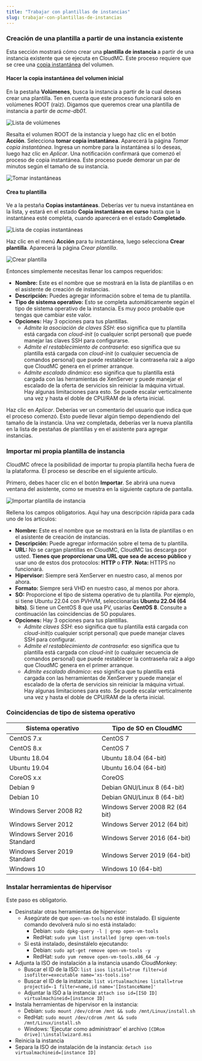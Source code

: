 ```yaml
---
title: "Trabajar con plantillas de instancias"
slug: trabajar-con-plantillas-de-instancias
---
```



### Creación de una plantilla a partir de una instancia existente

Esta sección mostrará cómo crear una **plantilla de instancia** a partir de una instancia existente que se ejecuta en CloudMC. Este proceso requiere que se cree una [copia instantánea](working-with-snapshots.md) del volumen.

#### Hacer la copia instantánea del volumen inicial

En la pestaña **Volúmenes**, busca la instancia a partir de la cual deseas crear una plantilla. Ten en cuenta que este proceso funcionará solo en volúmenes ROOT (raíz). Digamos que queremos crear una plantilla de instancia a partir de *acme-db01*.

![Lista de volúmenes](/assets/working-with-instance-templates-en-1.png)

Resalta el volumen ROOT de la instancia y luego haz clic en el botón **Acción**. Selecciona **tomar copia instantánea**. Aparecerá la página *Tomar copia instantánea*. Ingresa un nombre para la instantánea si lo deseas, luego haz clic en *Aplicar*. Una notificación confirmará que comenzó el proceso de copia instantánea. Este proceso puede demorar un par de minutos según el tamaño de su instancia.

![Tomar instantáneas](/assets/working-with-instance-templates-en-2.png)

#### Crea tu plantilla

Ve a la pestaña **Copias instantáneas**. Deberías ver tu nueva instantánea en la lista, y estará en el estado **Copia instantánea en curso** hasta que la instantánea esté completa, cuando aparecerá en el estado **Completado**.

![Lista de copias instantáneas](/assets/working-with-instance-templates-en-4.png)

Haz clic en el menú **Acción** para tu instantánea, luego selecciona **Crear plantilla**. Aparecerá la página *Crear plantilla*.

![Crear plantilla](/assets/working-with-instance-templates-en-5.png)

Entonces simplemente necesitas llenar los campos requeridos:

- **Nombre:** Este es el nombre que se mostrará en la lista de plantillas o en el asistente de creación de instancias.
- **Descripción:** Puedes agregar información sobre el tema de tu plantilla.
- **Tipo de sistema operativo:** Esto se completa automáticamente según el tipo de sistema operativo de la instancia. Es muy poco probable que tengas que cambiar este valor.
- **Opciones:** Hay 3 opciones para tus plantillas.
    - *Admite la asociación de claves SSH*: eso significa que tu plantilla está cargada con *cloud-init* (o cualquier script personal) que puede manejar las claves SSH para configurarse.
    - *Admite el restablecimiento de contraseña*: eso significa que su plantilla está cargada con *cloud-init* (o cualquier secuencia de comandos personal) que puede restablecer la contraseña raíz a algo que CloudMC genera en el primer arranque.
    - *Admite escalado dinámico*: eso significa que tu plantilla está cargada con las herramientas de XenServer y puede manejar el escalado de la oferta de servicios sin reiniciar la máquina virtual. Hay algunas limitaciones para esto. Se puede escalar verticalmente una vez y hasta el doble de CPU/RAM de la oferta inicial.

Haz clic en *Aplicar*. Deberías ver un comentario del usuario que indica que el proceso comenzó. Esto puede llevar algún tiempo dependiendo del tamaño de la instancia. Una vez completada, deberías ver la nueva plantilla en la lista de pestañas de plantillas y en el asistente para agregar instancias.

### Importar mi propia plantilla de instancia

CloudMC ofrece la posibilidad de importar tu propia plantilla hecha fuera de la plataforma. El proceso se describe en el siguiente artículo.

Primero, debes hacer clic en el botón **Importar**. Se abrirá una nueva ventana del asistente, como se muestra en la siguiente captura de pantalla.

![Importar plantilla de instancia](/assets/working-with-instance-templates-en-6.png)

Rellena los campos obligatorios. Aquí hay una descripción rápida para cada uno de los artículos:

- **Nombre:** Este es el nombre que se mostrará en la lista de plantillas o en el asistente de creación de instancias.
- **Descripción:** Puede agregar información sobre el tema de tu plantilla.
- **URL:** No se cargan plantillas en CloudMC, CloudMC las descarga por usted. **Tienes que proporcionar una URL que sea de acceso público** y usar uno de estos dos protocolos: **HTTP** o **FTP**. **Nota:** HTTPS no funcionará.
- **Hipervisor:** Siempre será XenServer en nuestro caso, al menos por ahora.
- **Formato:** Siempre será VHD en nuestro caso, al menos por ahora.
- **SO:** Proporcione el tipo de sistema operativo de tu plantilla. Por ejemplo, si tiene Ubuntu 22.04 con PVHVM, seleccionarías **Ubuntu 22.04 (64 bits)**. Si tiene un CentOS 8 que usa PV, usarías **CentOS 8**. Consulte a continuación las coincidencias de SO populares.
- **Opciones:** Hay 3 opciones para tus plantillas.
    - *Admite claves SSH*: eso significa que tu plantilla está cargada con *cloud-init*(o cualquier script personal) que puede manejar claves SSH para configurar.
    - *Admite el restablecimiento de contraseña*: eso significa que tu plantilla está cargada con *cloud-init* (o cualquier secuencia de comandos personal) que puede restablecer la contraseña raíz a algo que CloudMC genera en el primer arranque.
    - *Admite escalado dinámico*: eso significa que tu plantilla está cargada con las herramientas de XenServer y puede manejar el escalado de la oferta de servicios sin reiniciar la máquina virtual. Hay algunas limitaciones para esto. Se puede escalar verticalmente una vez y hasta el doble de CPU/RAM de la oferta inicial.

### Coincidencias de tipo de sistema operativo

| Sistema operativo | Tipo de SO en CloudMC |
| --- | --- |
| CentOS 7.x | CentOS 7 |
| CentOS 8.x | CentOS 7 |
| Ubuntu 18.04 | Ubuntu 18.04 (64-bit) |
| Ubuntu 19.04 | Ubuntu 16.04 (64-bit) |
| CoreOS x.x | CoreOS
| Debian 9 | Debian GNU/Linux 8 (64-bit) |
| Debian 10 | Debian GNU/Linux 8 (64-bit) |
| Windows Server 2008 R2 | Windows Server 2008 R2 (64 bit) |
| Windows Server 2012 | Windows Server 2012 (64 bit) |
| Windows Server 2016 Standard | Windows Server 2016 (64-bit) |
| Windows Server 2019 Standard | Windows Server 2019 (64-bit) |
| Windows 10 | Windows 10 (64-bit) |


### Instalar herramientas de hipervisor

Este paso es obligatorio.

- Desinstalar otras herramientas de hipervisor:
    - Asegúrate de que `open-vm-tools` no esté instalado. El siguiente comando devolverá nulo si no está instalado:
      - Debian: `sudo dpkg-query -l | grep open-vm-tools`
      - RedHat: `sudo yum list installed |grep open-vm-tools`
   - Si está instalado, desinstálelo ejecutando:
      - Debian: `sudo apt-get remove open-vm-tools -y`
      - RedHat: `sudo yum remove open-vm-tools.x86_64 -y`
- Adjunta la ISO de instalación a la instancia usando CloudMonkey:
   - Buscar el ID de la ISO: `list isos listall=true filter=id isofilter=executable name='xs-tools.iso'`
   - Buscar el ID de la instancia: `list virtualmachines listall=true projectid=-1 filter=name,id name='[InstanceName]'`
   - Adjuntar la ISO a la instancia: `attach iso id=[ISO ID] virtualmachineid=[instance ID]`
- Instala herramientas de hipervisor en la instancia:
   - Debian: `sudo mount /dev/cdrom /mnt && sudo /mnt/Linux/install.sh`
   - RedHat: `sudo mount /dev/cdrom /mnt && sudo /mnt/Linux/install.sh`
   - Windows: 'Ejecutar como administraor' el archivo `[CDRom drive]:\installwizard.msi`
- Reinicia la instancia
- Separa la ISO de instalación de la instancia: `detach iso virtualmachineid=[instance ID]`
